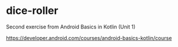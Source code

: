 # dice-roller
Second exercise from Android Basics in Kotlin (Unit 1)

https://developer.android.com/courses/android-basics-kotlin/course
